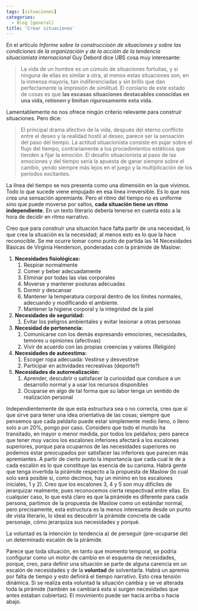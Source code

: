 ```yaml
---
tags: [situaciones]
categories:
  - Blog [general]
title: 'Crear situaciones'
---
```


En el artículo *Informe sobre la construccioón de situaciones y sobre las condiciones de la organizacióin y de la accióin de la tendencia situacionista internacional* Guy Debord dice UBS cosa muy interesante:

> La vida de un hombre es un cúmulo de situaciones fortuitas, y si ninguna de ellas es similar a otra, al menos estas situaciones son, en la inmensa mayoría, tan indiferenciadas y sin brillo que dan perfectamente la impresión de similitud. El corolario de este estado de cosas es que **las escasas situaciones destacables conocidas en una vida, retienen y limitan rigurosamente esta vida.**

Lamentablemente no nos ofrece ningún criterio relevante para construir situaciones. Pero dice:

> El principal drama afectivo de la vida, después del eterno conflicto entre el deseo y la realidad hostil al deseo, parece ser la sensación del paso del tiempo. La actitud situacionista consiste en pujar sobre el flujo del tiempo, contrariamente a los procedimientos estéticos que tienden a fijar la emoción. El desafío situacionista al paso de las emociones y del tiempo sería la apuesta de ganar siempre sobre el cambio, yendo siempre más lejos en el juego y la multiplicación de los períodos excitantes.

La línea del tiempo se nos presenta como una dimensión en la que vivimos. Todo lo que sucede viene empujado en esa línea irreversible. Es lo que nos crea una sensación apremiante. Pero el ritmo del tiempo no es uniforme sino que puede moverse por saltos, **cada situación tiene un ritmo independiente.** En un texto literario debería tenerse en cuenta esto a la hora de decidir en ritmo narrativo.

Creo que para construir una situación hace falta partir de una necesidad, lo que crea la situación es la necesidad; al menos esto es lo que la hace reconocible. Se me ocurre tomar como punto de partida las 14 Necesidades Básicas de Virginia Henderson, ponderadas con la pirámide de Maslow:

1. **Necesidades fisiológicas:**
   1. Respirar normalmente
   2. Comer y beber adecuadamente
   3. Eliminar por todas las vías corporales
   4. Moverse y mantener posturas adecuadas
   5. Dormir y descansar
   6. Mantener la temperatura corporal dentro de los límites normales, adecuando y modificando el ambiente.
   7. Mantener la higiene corporal y la integridad de la piel
2. **Necesidades de seguridad:**
   1. Evitar los peligros ambientales y evitar lesionar a otras personas
3. **Necesidad de pertenencia:**
   1. Comunicarse con los demás expresando emociones, necesidades, temores u opiniones (afectivas)
   2. Vivir de acuerdo con las propias creencias y valores (Religión)
4. **Necesidades de autoestima:**
   1. Escoger ropa adecuada: Vestirse y desvestirse
   2. Participar en actividades recreativas (deporte?)
5. **Necesidades de autorrealización:**
   1. Aprender, descubrir o satisfacer la curiosidad que conduce a un desarrollo normal y a usar los recursos disponibles
   2. Ocuparse en algo de tal forma que su labor tenga un sentido de realización personal

Independientemente de que esta estructura sea o no correcta, creo que sí que sirve para tener una idea orientativa de las cosas; siempre que pensemos que cada peldaño puede estar simplemente medio lleno, o lleno solo a un 20%, pongo por caso. Considero que todo el mundo ha transitado, en mayor o menor medida, por todos los peldaños; pero parece que tener muy vacíos los escalones inferiores afectará a los escalones superiores, porque para ocuparnos de las necesidades superiores no podemos estar preocupados por satisfacer las inferiores que parecen más apremiantes. A partir de cierto punto la importancia que cada cual le de a cada escalón es lo que constituye las esencia de su carisma. Habrá gente que tenga invertida la pirámide respecto a la propuesta de Maslow (lo cual solo será posible si, como decimos, hay un mínimo en los escalones iniciales, 1 y 2). Creo que los escalones 3, 4 y 5 son muy difíciles de jerarquizar realmente, pues reconocemos cierta respectivad entre ellas. En cualquier caso, lo que está claro es que la pirámide es diferente para cada persona, partimos de la propuesta de Maslow como un estándar normal, pero precisamente, esta estructura es la menos interesante desde un punto de vista literario, lo ideal es descubrir la pirámide concreta de cada personaje, cómo jerarquiza sus necesidades y porqué.

La voluntad es la intención (o tendencia a) de perseguir (pre-ocuparse de) un determinado escalón de la pirámide. 

Parece que toda situación, en tanto que momento temporal, se podría configurar como un motor de cambio en el esquema de necesidades, porque, creo, para definir una situación se parte de alguna carencia en un escalón de necesidades y de la **voluntad** de solventarla. Habrá un apremio por falta de tiempo y esto definirá el tiempo narrativo. Esto crea tensión dinámica. Si se realiza esta voluntad la situación cambia y se ve alterada toda la pirámide (también se cambiará esta si surgen necesidades que antes estaban cubiertas). El movimiento puede ser hacia arriba o hacia abajo. 

